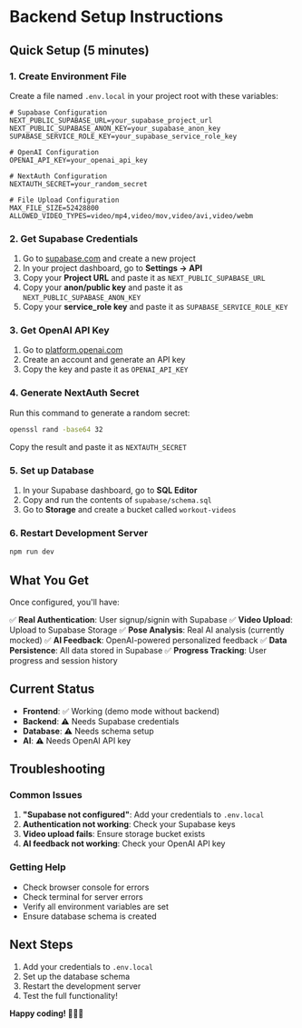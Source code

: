 # Backend Setup Instructions

## Quick Setup (5 minutes)

### 1. Create Environment File

Create a file named `.env.local` in your project root with these variables:

```env
# Supabase Configuration
NEXT_PUBLIC_SUPABASE_URL=your_supabase_project_url
NEXT_PUBLIC_SUPABASE_ANON_KEY=your_supabase_anon_key
SUPABASE_SERVICE_ROLE_KEY=your_supabase_service_role_key

# OpenAI Configuration
OPENAI_API_KEY=your_openai_api_key

# NextAuth Configuration
NEXTAUTH_SECRET=your_random_secret

# File Upload Configuration
MAX_FILE_SIZE=52428800
ALLOWED_VIDEO_TYPES=video/mp4,video/mov,video/avi,video/webm
```

### 2. Get Supabase Credentials

1. Go to [supabase.com](https://supabase.com) and create a new project
2. In your project dashboard, go to **Settings → API**
3. Copy your **Project URL** and paste it as `NEXT_PUBLIC_SUPABASE_URL`
4. Copy your **anon/public key** and paste it as `NEXT_PUBLIC_SUPABASE_ANON_KEY`
5. Copy your **service_role key** and paste it as `SUPABASE_SERVICE_ROLE_KEY`

### 3. Get OpenAI API Key

1. Go to [platform.openai.com](https://platform.openai.com)
2. Create an account and generate an API key
3. Copy the key and paste it as `OPENAI_API_KEY`

### 4. Generate NextAuth Secret

Run this command to generate a random secret:
```bash
openssl rand -base64 32
```
Copy the result and paste it as `NEXTAUTH_SECRET`

### 5. Set up Database

1. In your Supabase dashboard, go to **SQL Editor**
2. Copy and run the contents of `supabase/schema.sql`
3. Go to **Storage** and create a bucket called `workout-videos`

### 6. Restart Development Server

```bash
npm run dev
```

## What You Get

Once configured, you'll have:

✅ **Real Authentication**: User signup/signin with Supabase
✅ **Video Upload**: Upload to Supabase Storage
✅ **Pose Analysis**: Real AI analysis (currently mocked)
✅ **AI Feedback**: OpenAI-powered personalized feedback
✅ **Data Persistence**: All data stored in Supabase
✅ **Progress Tracking**: User progress and session history

## Current Status

- **Frontend**: ✅ Working (demo mode without backend)
- **Backend**: ⚠️ Needs Supabase credentials
- **Database**: ⚠️ Needs schema setup
- **AI**: ⚠️ Needs OpenAI API key

## Troubleshooting

### Common Issues

1. **"Supabase not configured"**: Add your credentials to `.env.local`
2. **Authentication not working**: Check your Supabase keys
3. **Video upload fails**: Ensure storage bucket exists
4. **AI feedback not working**: Check your OpenAI API key

### Getting Help

- Check browser console for errors
- Check terminal for server errors
- Verify all environment variables are set
- Ensure database schema is created

## Next Steps

1. Add your credentials to `.env.local`
2. Set up the database schema
3. Restart the development server
4. Test the full functionality!

**Happy coding! 🏋️‍♀️💪**
